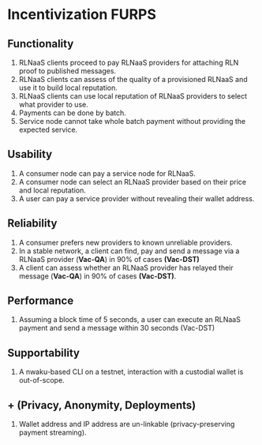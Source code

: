 # Incentivization FURPS

## Functionality

1. RLNaaS clients proceed to pay RLNaaS providers for attaching RLN proof to published messages.
2. RLNaaS clients can assess of the quality of a provisioned RLNaaS and use it to build local reputation.
3. RLNaaS clients can use local reputation of RLNaaS providers to select what provider to use.
4. Payments can be done by batch.
5. Service node cannot take whole batch payment without providing the expected service.

## Usability

1. A consumer node can pay a service node for RLNaaS.
2. A consumer node can select an RLNaaS provider based on their price and local reputation.
3. A user can pay a service provider without revealing their wallet address.

## Reliability
 
1. A consumer prefers new providers to known unreliable providers.
2. In a stable network, a client can find, pay and send a message via a RLNaaS provider (**Vac-QA**)
   in 90% of cases **(Vac-DST)**
3. A client can assess whether an RLNaaS provider has relayed their message (**Vac-QA**)
   in 90% of cases **(Vac-DST)**.

## Performance

1. Assuming a block time of 5 seconds,
   a user can execute an RLNaaS payment and send a message within 30 seconds (Vac-DST)

## Supportability

1. A nwaku-based CLI on a testnet, interaction with a custodial wallet is out-of-scope.

## + (Privacy, Anonymity, Deployments)

1. Wallet address and IP address are un-linkable (privacy-preserving payment streaming).